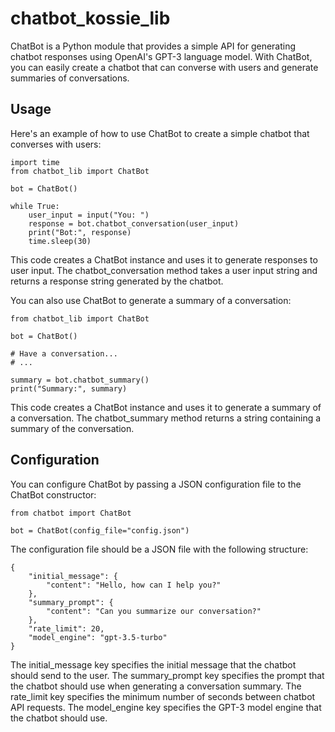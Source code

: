 # chatbot_kossie_lib
ChatBot is a Python module that provides a simple API for generating chatbot responses using OpenAI's GPT-3 language model. With ChatBot, you can easily create a chatbot that can converse with users and generate summaries of conversations.

## Usage
Here's an example of how to use ChatBot to create a simple chatbot that converses with users:
```
import time
from chatbot_lib import ChatBot

bot = ChatBot()

while True:
    user_input = input("You: ")
    response = bot.chatbot_conversation(user_input)
    print("Bot:", response)
    time.sleep(30)
 ```
This code creates a ChatBot instance and uses it to generate responses to user input. The chatbot_conversation method takes a user input string and returns a response string generated by the chatbot.

You can also use ChatBot to generate a summary of a conversation:
```
from chatbot_lib import ChatBot

bot = ChatBot()

# Have a conversation...
# ...

summary = bot.chatbot_summary()
print("Summary:", summary)
```
This code creates a ChatBot instance and uses it to generate a summary of a conversation. The chatbot_summary method returns a string containing a summary of the conversation.

## Configuration
You can configure ChatBot by passing a JSON configuration file to the ChatBot constructor:

```
from chatbot import ChatBot

bot = ChatBot(config_file="config.json")
```
The configuration file should be a JSON file with the following structure:
```
{
    "initial_message": {
        "content": "Hello, how can I help you?"
    },
    "summary_prompt": {
        "content": "Can you summarize our conversation?"
    },
    "rate_limit": 20,
    "model_engine": "gpt-3.5-turbo"
}
```

The initial_message key specifies the initial message that the chatbot should send to the user. The summary_prompt key specifies the prompt that the chatbot should use when generating a conversation summary. The rate_limit key specifies the minimum number of seconds between chatbot API requests. The model_engine key specifies the GPT-3 model engine that the chatbot should use.
